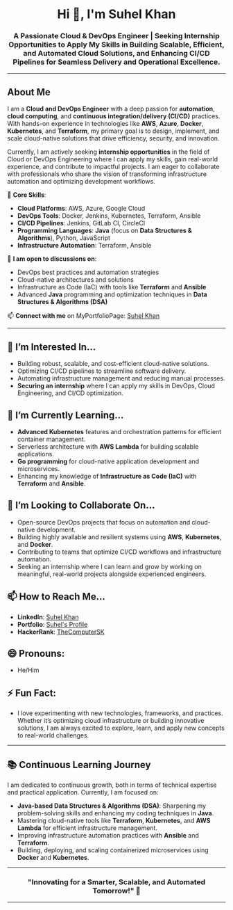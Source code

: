 <h1 align="center">Hi 👋, I'm Suhel Khan</h1>
<h3 align="center">A Passionate Cloud & DevOps Engineer | Seeking Internship Opportunities to Apply My Skills in Building Scalable, Efficient, and Automated Cloud Solutions, and Enhancing CI/CD Pipelines for Seamless Delivery and Operational Excellence.</h3>

---

## About Me
I am a **Cloud and DevOps Engineer** with a deep passion for **automation**, **cloud computing**, and **continuous integration/delivery (CI/CD)** practices. With hands-on experience in technologies like **AWS**, **Azure**, **Docker**, **Kubernetes**, and **Terraform**, my primary goal is to design, implement, and scale cloud-native solutions that drive efficiency, security, and innovation.

Currently, I am actively seeking **internship opportunities** in the field of Cloud or DevOps Engineering where I can apply my skills, gain real-world experience, and contribute to impactful projects. I am eager to collaborate with professionals who share the vision of transforming infrastructure automation and optimizing development workflows.

🔧 **Core Skills**:
- **Cloud Platforms**: AWS, Azure, Google Cloud
- **DevOps Tools**: Docker, Jenkins, Kubernetes, Terraform, Ansible
- **CI/CD Pipelines**: Jenkins, GitLab CI, CircleCI
- **Programming Languages**: **Java** (focus on **Data Structures & Algorithms**), Python, JavaScript
- **Infrastructure Automation**: Terraform, Ansible

💬 **I am open to discussions on**:
- DevOps best practices and automation strategies
- Cloud-native architectures and solutions
- Infrastructure as Code (IaC) with tools like **Terraform** and **Ansible**
- Advanced **Java** programming and optimization techniques in **Data Structures & Algorithms (DSA)**

📫 **Connect with me** on MyPortfolioPage: [Suhel Khan](https://workwithsuhel.netlify.app/)

---

## 👀 I’m Interested In...
- Building robust, scalable, and cost-efficient cloud-native solutions.
- Optimizing CI/CD pipelines to streamline software delivery.
- Automating infrastructure management and reducing manual processes.
- **Securing an internship** where I can apply my skills in DevOps, Cloud Engineering, and CI/CD optimization.

## 🌱 I’m Currently Learning...
- **Advanced Kubernetes** features and orchestration patterns for efficient container management.
- Serverless architecture with **AWS Lambda** for building scalable applications.
- **Go programming** for cloud-native application development and microservices.
- Enhancing my knowledge of **Infrastructure as Code (IaC)** with **Terraform** and **Ansible**.

## 💞️ I’m Looking to Collaborate On...
- Open-source DevOps projects that focus on automation and cloud-native development.
- Building highly available and resilient systems using **AWS**, **Kubernetes**, and **Docker**.
- Contributing to teams that optimize CI/CD workflows and infrastructure automation.
- Seeking an internship where I can learn and grow by working on meaningful, real-world projects alongside experienced engineers.

## 📫 How to Reach Me...
- **LinkedIn**: [Suhel Khan](https://www.linkedin.com/in/suhelkhan781)
- **Portfolio**: [Suhel's Profile](https://workwithsuhel.netlify.app/)
- **HackerRank**: [TheComputerSK](https://www.hackerrank.com/profile/thecomputersk)

## 😄 Pronouns:
- He/Him

## ⚡ Fun Fact:
- I love experimenting with new technologies, frameworks, and practices. Whether it’s optimizing cloud infrastructure or building innovative solutions, I am always excited to explore, learn, and apply new concepts to real-world challenges.

---

## 📚 Continuous Learning Journey
I am dedicated to continuous growth, both in terms of technical expertise and practical application. Currently, I am focused on:
- **Java-based Data Structures & Algorithms (DSA)**: Sharpening my problem-solving skills and enhancing my coding techniques in **Java**.
- Mastering cloud-native tools like **Terraform**, **Kubernetes**, and **AWS Lambda** for efficient infrastructure management.
- Improving infrastructure automation practices with **Ansible** and **Terraform**.
- Building, deploying, and scaling containerized microservices using **Docker** and **Kubernetes**.

---

<h3 align="center">"Innovating for a Smarter, Scalable, and Automated Tomorrow!" 🚀</h3>

---
